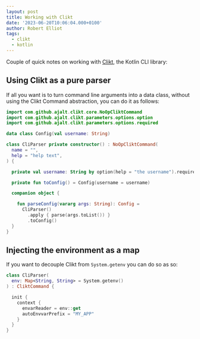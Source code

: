 ```yaml
---
layout: post
title: Working with Clikt
date: '2023-06-20T10:06:04.000+0100'
author: Robert Elliot
tags:
  - clikt
  - kotlin
---
```


Couple of quick notes on working with [Clikt](https://ajalt.github.io/clikt/),
the Kotlin CLI library: 

## Using Clikt as a pure parser

If all you want is to turn command line arguments into a data class, without
using the Clikt Command abstraction, you can do it as follows:

```kotlin
import com.github.ajalt.clikt.core.NoOpCliktCommand
import com.github.ajalt.clikt.parameters.options.option
import com.github.ajalt.clikt.parameters.options.required

data class Config(val username: String)

class CliParser private constructor() : NoOpCliktCommand(
  name = "",
  help = "help text",
) {

  private val username: String by option(help = "the username").required()

  private fun toConfig() = Config(username = username)

  companion object {

    fun parseConfig(vararg args: String): Config =
      CliParser()
        .apply { parse(args.toList()) }
        .toConfig()
  }
}
```

## Injecting the environment as a map

If you want to decouple Clikt from `System.getenv` you can do so as so:

```kotlin
class CliParser(
  env: Map<String, String> = System.getenv()
) : CliktCommand {

  init {
    context {
      envarReader = env::get
      autoEnvvarPrefix = "MY_APP"
    }
  }
}
```
